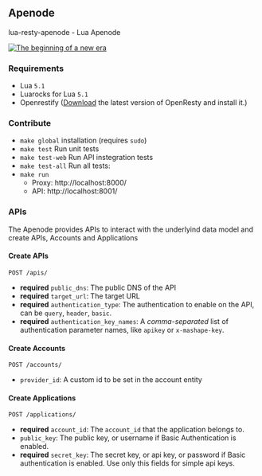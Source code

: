 ## Apenode

lua-resty-apenode - Lua Apenode

[![The beginning of a new era](http://img.youtube.com/vi/U2iiPpcwfCA/0.jpg)](http://www.youtube.com/watch?v=U2iiPpcwfCA)

### Requirements
- Lua `5.1`
- Luarocks for Lua `5.1`
- Openrestify ([Download](http://openresty.com/#Download) the latest version of OpenResty and install it.)

### Contribute
- `make global` installation (requires `sudo`)
- `make test` Run unit tests
- `make test-web` Run API instegration tests
- `make test-all` Run all tests:
- `make run`
  - Proxy: http://localhost:8000/
  - API: http://localhost:8001/

### APIs

The Apenode provides APIs to interact with the underlyind data model and create APIs, Accounts and Applications

#### Create APIs

`POST /apis/`

* **required** `public_dns`: The public DNS of the API
* **required** `target_url`: The target URL
* **required** `authentication_type`: The authentication to enable on the API, can be `query`, `header`, `basic`.
* **required** `authentication_key_names`: A *comma-separated* list of authentication parameter names, like `apikey` or `x-mashape-key`.


#### Create Accounts

`POST /accounts/`

* `provider_id`: A custom id to be set in the account entity

#### Create Applications

`POST /applications/`

* **required** `account_id`: The `account_id` that the application belongs to.
* `public_key`: The public key, or username if Basic Authentication is enabled.
* **required** `secret_key`: The secret key, or api key, or password if Basic authentication is enabled. Use only this fields for simple api keys.

